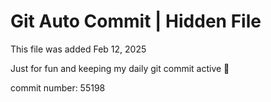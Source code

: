 # Git Auto Commit | Hidden File

This file was added Feb 12, 2025

Just for fun and keeping my daily git commit active 🤪

commit number: 55198
